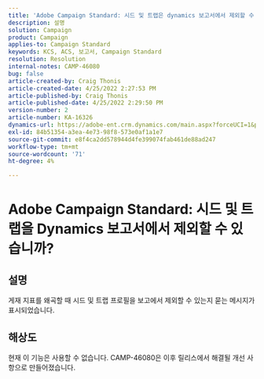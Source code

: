 ```yaml
---
title: 'Adobe Campaign Standard: 시드 및 트랩은 dynamics 보고서에서 제외할 수 있습니까?'
description: 설명
solution: Campaign
product: Campaign
applies-to: Campaign Standard
keywords: KCS, ACS, 보고서, Campaign Standard
resolution: Resolution
internal-notes: CAMP-46080
bug: false
article-created-by: Craig Thonis
article-created-date: 4/25/2022 2:27:53 PM
article-published-by: Craig Thonis
article-published-date: 4/25/2022 2:29:50 PM
version-number: 2
article-number: KA-16326
dynamics-url: https://adobe-ent.crm.dynamics.com/main.aspx?forceUCI=1&pagetype=entityrecord&etn=knowledgearticle&id=1a050fe1-a3c4-ec11-a7b6-0022480a1ec2
exl-id: 84b51354-a3ea-4e73-98f8-573e0af1a1e7
source-git-commit: e8f4ca2dd578944d4fe399074fab461de88ad247
workflow-type: tm+mt
source-wordcount: '71'
ht-degree: 4%

---
```


# Adobe Campaign Standard: 시드 및 트랩을 Dynamics 보고서에서 제외할 수 있습니까?

## 설명


게재 지표를 왜곡할 때 시드 및 트랩 프로필을 보고에서 제외할 수 있는지 묻는 메시지가 표시되었습니다.


## 해상도


현재 이 기능은 사용할 수 없습니다. CAMP-46080은 이후 릴리스에서 해결될 개선 사항으로 만들어졌습니다.
